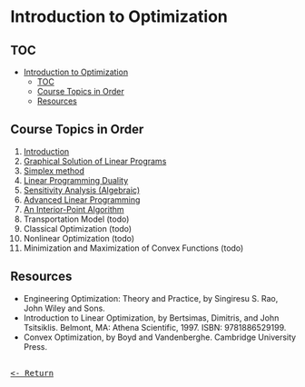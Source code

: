 # Introduction to Optimization

## TOC

- [Introduction to Optimization](#introduction-to-optimization)
  - [TOC](#toc)
  - [Course Topics in Order](#course-topics-in-order)
  - [Resources](#resources)

## Course Topics in Order

1. [Introduction](Intro.md)
2. [Graphical Solution of Linear Programs]()
3. [Simplex method]()
4. [Linear Programming Duality]()
5. [Sensitivity Analysis (Algebraic)]()
6. [Advanced Linear Programming]()
7. [An Interior-Point Algorithm]()
8. Transportation Model (todo)
9. Classical Optimization (todo)
10. Nonlinear Optimization (todo)
11. Minimization and Maximization of Convex Functions (todo)

## Resources

- Engineering Optimization: Theory and Practice, by Singiresu S. Rao, John Wiley and Sons.
- Introduction to Linear Optimization, by Bertsimas, Dimitris, and John Tsitsiklis. Belmont, MA: Athena Scientific, 1997. ISBN: 9781886529199.
- Convex Optimization, by Boyd and Vandenberghe. Cambridge University Press.

[<kbd><br><- Return<br></kbd>](../Course.md)
